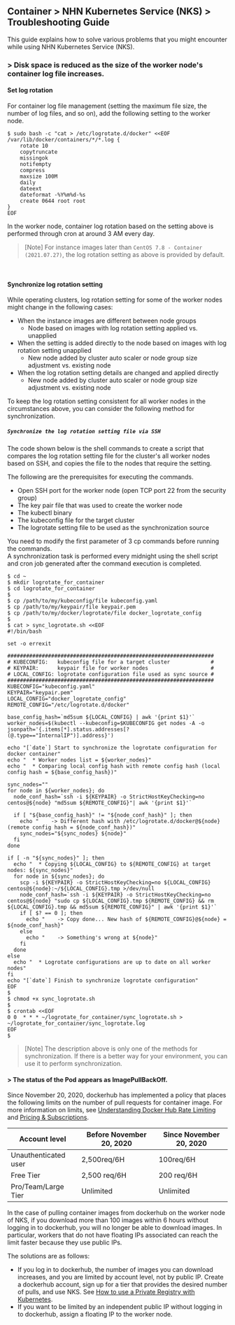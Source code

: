 ## Container > NHN Kubernetes Service (NKS) > Troubleshooting Guide

This guide explains how to solve various problems that you might encounter while using NHN Kubernetes Service (NKS).

### > Disk space is reduced as the size of the worker node's container log file increases.

#### Set log rotation
For container log file management (setting the maximum file size, the number of log files, and so on), add the following setting to the worker node.

```
$ sudo bash -c "cat > /etc/logrotate.d/docker" <<EOF
/var/lib/docker/containers/*/*.log {
    rotate 10
    copytruncate
    missingok
    notifempty
    compress
    maxsize 100M
    daily
    dateext
    dateformat -%Y%m%d-%s
    create 0644 root root
}
EOF
```

In the worker node, container log rotation based on the setting above is performed through cron at around 3 AM every day.

> [Note] For instance images later than `CentOS 7.8 - Container (2021.07.27)`, the log rotation setting as above is provided by default.
<br>

#### Synchronize log rotation setting

While operating clusters, log rotation setting for some of the worker nodes might change in the following cases:
  * When the instance images are different between node groups
    * Node based on images with log rotation setting applied vs. unapplied
  * When the setting is added directly to the node based on images with log rotation setting unapplied
    * New node added by cluster auto scaler or node group size adjustment vs. existing node
  * When the log rotation setting details are changed and applied directly
    * New node added by cluster auto scaler or node group size adjustment vs. existing node

To keep the log rotation setting consistent for all worker nodes in the circumstances above, you can consider the following method for synchronization.

##### ```Synchronize the log rotation setting file via SSH```

The code shown below is the shell commands to create a script that compares the log rotation setting file for the cluster's all worker nodes based on SSH, and copies the file to the nodes that require the setting.

The following are the prerequisites for executing the commands.

* Open SSH port for the worker node (open TCP port 22 from the security group)
* The key pair file that was used to create the worker node
* The kubectl binary
* The kubeconfig file for the target cluster
* The logrotate setting file to be used as the synchronization source

You need to modify the first parameter of 3 cp commands before running the commands.<br>
A synchronization task is performed every midnight using the shell script and cron job generated after the command execution is completed.
```
$ cd ~
$ mkdir logrotate_for_container
$ cd logrotate_for_container
$
$ cp /path/to/my/kubeconfig/file kubeconfig.yaml
$ cp /path/to/my/keypair/file keypair.pem
$ cp /path/to/my/docker/logrotate/file docker_logrotate_config
$
$ cat > sync_logrotate.sh <<EOF
#!/bin/bash

set -o errexit

##################################################################
# KUBECONFIG:   kubeconfig file for a target cluster             #
# KEYPAIR:      keypair file for worker nodes                    #
# LOCAL_CONFIG: logrotate configuration file used as sync source #
##################################################################
KUBECONFIG="kubeconfig.yaml"
KEYPAIR="keypair.pem"
LOCAL_CONFIG="docker_logrotate_config"
REMOTE_CONFIG="/etc/logrotate.d/docker"

base_config_hash=`md5sum ${LOCAL_CONFIG} | awk '{print $1}'`
worker_nodes=$(kubectl --kubeconfig=$KUBECONFIG get nodes -A -o jsonpath='{.items[*].status.addresses[?(@.type=="InternalIP")].address}')

echo "[`date`] Start to synchronize the logrotate configuration for docker container"
echo "  * Worker nodes list = ${worker_nodes}"
echo "  * Comparing local config hash with remote config hash (local config hash = ${base_config_hash})"

sync_nodes=""
for node in ${worker_nodes}; do
  node_conf_hash=`ssh -i ${KEYPAIR} -o StrictHostKeyChecking=no centos@${node} "md5sum ${REMOTE_CONFIG}"| awk '{print $1}'`

  if [ "${base_config_hash}" != "${node_conf_hash}" ]; then
    echo "    -> Different hash with /etc/logrotate.d/docker@${node} (remote config hash = ${node_conf_hash})"
    sync_nodes="${sync_nodes} ${node}"
  fi
done

if [ -n "${sync_nodes}" ]; then
  echo "  * Copying ${LOCAL_CONFIG} to ${REMOTE_CONFIG} at target nodes: ${sync_nodes}"
  for node in ${sync_nodes}; do
    scp -i ${KEYPAIR} -o StrictHostKeyChecking=no ${LOCAL_CONFIG} centos@${node}:~/${LOCAL_CONFIG}.tmp >/dev/null
    node_conf_hash=`ssh -i ${KEYPAIR} -o StrictHostKeyChecking=no centos@${node} "sudo cp ${LOCAL_CONFIG}.tmp ${REMOTE_CONFIG} && rm ${LOCAL_CONFIG}.tmp && md5sum ${REMOTE_CONFIG}" | awk '{print $1}'`
    if [ $? == 0 ]; then
      echo "    -> Copy done... New hash of ${REMOTE_CONFIG}@${node} = ${node_conf_hash}"
    else
      echo "    -> Something's wrong at ${node}"
    fi
  done
else
  echo "  * Logrotate configurations are up to date on all worker nodes"
fi
echo "[`date`] Finish to synchronize logrotate configuration"
EOF
$
$ chmod +x sync_logrotate.sh
$
$ crontab <<EOF
0 0  * * * ~/logrotate_for_container/sync_logrotate.sh > ~/logrotate_for_container/sync_logrotate.log
EOF
$
```



> [Note] The description above is only one of the methods for synchronization. If there is a better way for your environment, you can use it to perform synchronization.


#### > The status of the Pod appears as ImagePullBackOff.

Since November 20, 2020, dockerhub has implemented a policy that places the following limits on the number of pull requests for container image. For more information on limits, see [Understanding Docker Hub Rate Limiting](https://www.docker.com/increase-rate-limits) and [Pricing & Subscriptions](https://www.docker.com/pricing).


| Account level | Before November 20, 2020 | Since November 20, 2020 |
| --- | --- | --- |
| Unauthenticated user | 2,500req/6H | 100req/6H |
| Free Tier | 2,500 req/6H | 200 req/6H |
| Pro/Team/Large Tier | Unlimited | Unlimited |

In the case of pulling container images from dockerhub on the worker node of NKS, if you download more than 100 images within 6 hours without logging in to dockerhub, you will no longer be able to download images. In particular, workers that do not have floating IPs associated can reach the limit faster because they use public IPs.

The solutions are as follows:
* If you log in to dockerhub, the number of images you can download increases, and you are limited by account level, not by public IP. Create a dockerhub account, sign up for a tier that provides the desired number of pulls, and use NKS. See [How to use a Private Registry with Kubernetes](https://kubernetes.io/docs/tasks/configure-pod-container/pull-image-private-registry/).
* If you want to be limited by an independent public IP without logging in to dockerhub, assign a floating IP to the worker node. 
